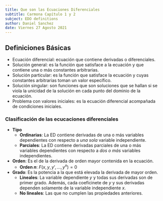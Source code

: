 ```yaml
---
title: Que son las Ecuaciones Diferenciales
subtitle: Carmona Capítulo 1 y 2
subject: EDO definitions
author: Daniel Sanchez
date: Viernes 27 Agosto 2021
---
```


## Definiciones Básicas
- Ecuación diferencial: ecuación que contiene derivadas o diferenciales.
- Solución general: es la función que satisface a la ecuación y que contiene una o más constantes arbitrarias.
- Solución particular: es la función que satisface la ecuación y cuyas constantes arbitrarias toman un valor específico. 
- Solución singular: son funciones que son soluciones que se hallan si se viola la unicidad de la solución en cada punto del dominio de la ecuación.
- Problema con valores iniciales: es la ecuación diferencial acompañada de condiciones iniciales.
### Clasificación de las ecucaciones diferenciales
- **Tipo**
    - **Ordinarias**: La ED contiene derivadas de una o más variables dependientes con respecto a *una sola* variable independiente.
    - **Parciales**: La ED contiene derivadas parciales de una o más variables dependientes con respecto a *dos o más* variables independientes.
- **Orden**: Es el de la derivada de orden mayor contenida en la ecuación.
    - **Orden $n$**: $F(x, y, y', \dots, y^n) = 0$
- **Grado**: Es la potencia a la que está elevada la derivada de mayor orden.
    - **Lineales**: La variable dependiente $y$ y todas sus derivadas son de primer grado. Además, cada coeficinete de $y$ y sus derivadas dependen solamente de la variable independiente $x$.
    - **No lineales**: Las que no cumplen las propiedades anteriores.


